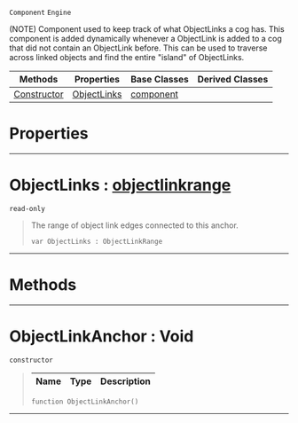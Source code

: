  `Component` `Engine`



(NOTE) Component used to keep track of what ObjectLinks a cog has. This component is added dynamically whenever a ObjectLink is added to a cog that did not contain an ObjectLink before. This can be used to traverse across linked objects and find the entire "island" of ObjectLinks.

|Methods|Properties|Base Classes|Derived Classes|
|---|---|---|---|
|[ Constructor](https://github.com/zeroengineteam/ZeroDocs/code_reference/class_reference/objectlinkanchor.markdown#objectlinkanchor-void)|[ ObjectLinks](https://github.com/zeroengineteam/ZeroDocs/code_reference/class_reference/objectlinkanchor.markdown#objectlinks-zero-engine)|[component](https://github.com/zeroengineteam/ZeroDocs/code_reference/class_reference/component.markdown)| |


 #  Properties


---  
 #  ObjectLinks : [objectlinkrange](https://github.com/zeroengineteam/ZeroDocs/code_reference/class_reference/objectlinkrange.markdown)

 `read-only`

> The range of object link edges connected to this anchor.
> ``` lang=cpp, name=Zilch
> var ObjectLinks : ObjectLinkRange


---  
 #  Methods


---  
 #  ObjectLinkAnchor : Void

 `constructor`

> 
> |Name|Type|Description|
> |---|---|---|
> ``` lang=cpp, name=Zilch
> function ObjectLinkAnchor()
> ``` 


---  
 

 